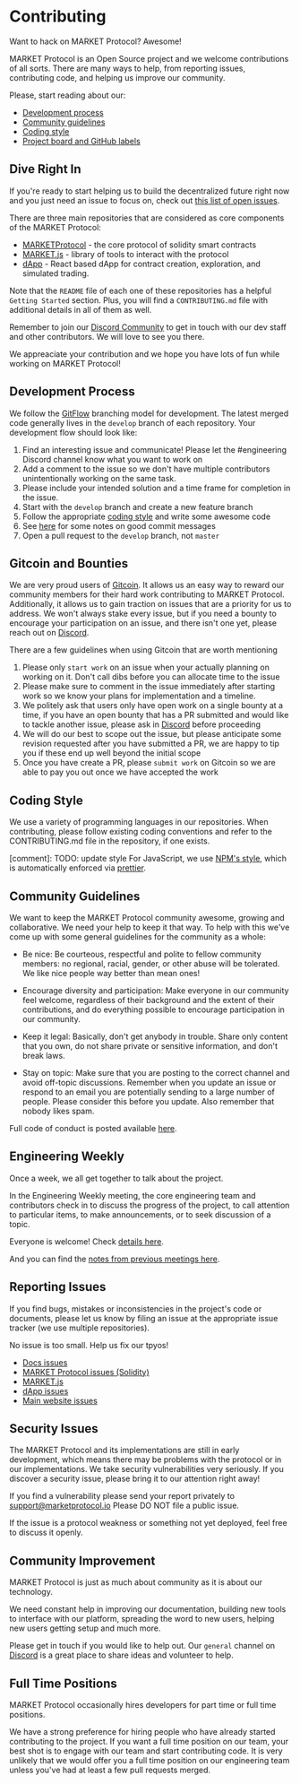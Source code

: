# Contributing

Want to hack on MARKET Protocol? Awesome!

MARKET Protocol is an Open Source project and we welcome contributions of all sorts.
There are many ways to help, from reporting issues, contributing code, and helping us improve our community.

Please, start reading about our:

- [Development process](#development-process)
- [Community guidelines](#community-guidelines)
- [Coding style](https://docs.marketprotocol.io/#coding-style)
- [Project board and GitHub labels](https://github.com/MARKETProtocol/community/blob/master/docs/project-management.md)

## Dive Right In

If you're ready to start helping us to build the decentralized future right now and you just need an issue to focus on, check out [this list of open issues](https://github.com/orgs/MARKETProtocol/projects/1?card_filter_query=label%3A%22help+wanted%22+no%3Aassignee+is%3Aopen).

There are three main repositories that are considered as core components of the MARKET Protocol:

- [MARKETProtocol](https://github.com/MARKETProtocol/MARKETProtocol) - the core protocol of solidity smart contracts
- [MARKET.js](https://github.com/MARKETProtocol/MARKET.js) - library of tools to interact with the protocol
- [dApp](https://github.com/MARKETProtocol/dApp) - React based dApp for contract creation, exploration, and simulated trading.

Note that the `README` file of each one of these repositories has a helpful `Getting Started` section. Plus, you will find a `CONTRIBUTING.md` file with additional details in all of them as well.

Remember to join our [Discord Community](https://marketprotocol.io/discord) to get in touch with our dev staff and other contributors. We will love to see you there.

We appreaciate your contribution and we hope you have lots of fun while working on MARKET Protocol!

## Development Process

We follow the [GitFlow](http://nvie.com/posts/a-successful-git-branching-model/) branching model for development.
The latest merged code generally lives in the `develop` branch of each repository. Your development flow should look like:

1. Find an interesting issue and communicate! Please let the #engineering Discord channel know what you want to work on
1. Add a comment to the issue so we don't have multiple contributors unintentionally working on the same task.
1. Please include your intended solution and a time frame for completion in the issue.
1. Start with the `develop` branch and create a new feature branch
1. Follow the appropriate [coding style](#coding-style) and write some awesome code
1. See [here](https://tbaggery.com/2008/04/19/a-note-about-git-commit-messages.html) for some notes on good commit messages
1. Open a pull request to the `develop` branch, not `master`

## Gitcoin and Bounties

We are very proud users of [Gitcoin](https://gitcoin.co/).  It allows us an easy way to reward our community members
for their hard work contributing to MARKET Protocol.  Additionally, it allows us to gain traction on issues that are a
priority for us to address.  We won't always stake every issue, but if you need a bounty to encourage your participation
on an issue, and there isn't one yet, please reach out on [Discord](https://www.marketprotocol.io/discord).

There are a few guidelines when using Gitcoin that are worth mentioning

1. Please only `start work` on an issue when your actually planning on working on it. Don't call dibs before you can allocate time to the issue
1. Please make sure to comment in the issue immediately after starting work so we know your plans for implementation and a timeline.
1. We politely ask that users only have open work on a single bounty at a time, if you have an open bounty that has a PR submitted and would like to tackle another issue, please ask in [Discord](https://www.marketprotocol.io/discord) before proceeding
1. We will do our best to scope out the issue, but please anticipate some revision requested after you have submitted a PR, we are happy to tip you if these end up well beyond the initial scope
1. Once you have create a PR, please `submit work` on Gitcoin so we are able to pay you out once we have accepted the work

## Coding Style

We use a variety of programming languages in our repositories. When contributing, please follow existing coding conventions
and refer to the CONTRIBUTING.md file in the repository, if one exists.

[comment]: TODO: update style
For JavaScript, we use [NPM's style](https://docs.npmjs.com/misc/coding-style), which is automatically enforced via [prettier](https://prettier.io/).

## Community Guidelines

We want to keep the MARKET Protocol community awesome, growing and collaborative.
We need your help to keep it that way. To help with this we've come up with some general guidelines for the community as a whole:

- Be nice: Be courteous, respectful and polite to fellow community members: no regional, racial, gender, or other abuse
will be tolerated. We like nice people way better than mean ones!

- Encourage diversity and participation: Make everyone in our community feel welcome, regardless of their background
and the extent of their contributions, and do everything possible to encourage participation in our community.

- Keep it legal: Basically, don't get anybody in trouble. Share only content that you own, do not share private
or sensitive information, and don't break laws.

- Stay on topic: Make sure that you are posting to the correct channel and avoid off-topic discussions.
Remember when you update an issue or respond to an email you are potentially sending to a large number of people.
Please consider this before you update. Also remember that nobody likes spam.

Full code of conduct is posted available [here](https://github.com/MARKETProtocol/community/blob/master/guidelines/code-of-confuct.md).

## Engineering Weekly

Once a week, we all get together to talk about the project.

In the Engineering Weekly meeting, the core engineering team and contributors check in to discuss the progress of the project, to call attention to particular items, to make announcements, or to seek discussion of a topic.

Everyone is welcome! Check [details here](https://github.com/MARKETProtocol/community/blob/master/docs/engineering-weekly.md).

And you can find the [notes from previous meetings here](https://github.com/MARKETProtocol/community/tree/master/meeting-notes).

## Reporting Issues

If you find bugs, mistakes or inconsistencies in the project's code or
documents, please let us know by filing an issue at the appropriate issue
tracker (we use multiple repositories).

<aside class="notice">
No issue is too small. Help us fix our tpyos!
</aside>

 - [Docs issues](https://github.com/MARKETProtocol/docs/issues)
 - [MARKET Protocol issues (Solidity)](https://github.com/MARKETProtocol/MARKETProtocol/issues)
 - [MARKET.js](https://github.com/MARKETProtocol/MARKET.js/issues)
 - [dApp issues](https://github.com/MARKETProtocol/dApp/issues)
 - [Main website issues](https://github.com/MARKETProtocol/website/issues)

## Security Issues

The MARKET Protocol and its implementations are still in early development, which means there may be problems with the
protocol or in our implementations. We take security vulnerabilities very seriously. If you discover a security issue,
please bring it to our attention right away!

If you find a vulnerability please send your report privately to [support@marketprotocol.io](mailto:support@marketprotocol.io) Please DO NOT file a public issue.

If the issue is a protocol weakness or something not yet deployed, feel free to discuss it openly.

## Community Improvement

MARKET Protocol is just as much about community as it is about our technology.

We need constant help in improving our documentation, building new tools to interface with our platform,
spreading the word to new users, helping new users getting setup and much more.

Please get in touch if you would like to help out. Our `general` channel on [Discord](#discord) is a great place to
share ideas and volunteer to help.

## Full Time Positions

MARKET Protocol occasionally hires developers for part time or full time positions.

We have a strong preference for hiring people who have already started contributing to the project.
If you want a full time position on our team, your best shot is to engage with our team and start contributing code.
It is very unlikely that we would offer you a full time position on our engineering
team unless you've had at least a few pull requests merged.
